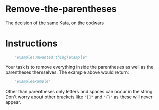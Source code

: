 # Remove-the-parentheses

The decision of the same Kata, on the codwars

# Instructions

```Python
    "example(unwanted thing)example"
```

Your task is to remove everything inside the parentheses as well as the parentheses themselves.
The example above would return:

```Python
    "exampleexample"
```

Other than parentheses only letters and spaces can occur in the string. Don't worry about other brackets like `"[]"` and `"{}"` as these will never appear.
